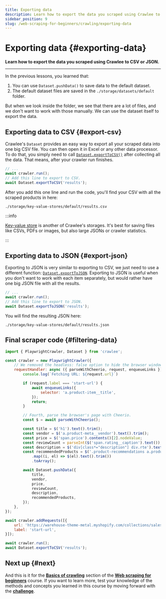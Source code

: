 ```yaml
---
title: Exporting data
description: Learn how to export the data you scraped using Crawlee to CSV or JSON.
sidebar_position: 9
slug: /web-scraping-for-beginners/crawling/exporting-data
---
```


# Exporting data {#exporting-data}

**Learn how to export the data you scraped using Crawlee to CSV or JSON.**

---

In the previous lessons, you learned that:

1. You can use `Dataset.pushData()` to save data to the default dataset.
2. The default dataset files are saved in the `./storage/datasets/default` folder.

But when we look inside the folder, we see that there are a lot of files, and we don't want to work with those manually. We can use the dataset itself to export the data.

## Exporting data to CSV {#export-csv}

Crawlee's `Dataset` provides an easy way to export all your scraped data into one big CSV file. You can then open it in Excel or any other data processor. To do that, you simply need to call [`Dataset.exportToCSV()`](https://crawlee.dev/api/core/class/Dataset#exportToCSV) after collecting all the data. That means, after your crawler run finishes.

```js title=browser.js
// ...
await crawler.run();
// Add this line to export to CSV.
await Dataset.exportToCSV('results');
```

After you add this one line and run the code, you'll find your CSV with all the scraped products in here:

```text
./storage/key-value-stores/default/results.csv
```

:::info

[Key-value store](https://crawlee.dev/docs/guides/result-storage#key-value-store) is another of Crawlee's storages. It's best for saving files like CSVs, PDFs or images, but also large JSONs or crawler statistics.

:::

## Exporting data to JSON {#export-json}

Exporting to JSON is very similar to exporting to CSV, we just need to use a different function: [`Dataset.exportToJSON`](https://crawlee.dev/api/core/class/Dataset#exportToJSON). Exporting to JSON is useful when you don't want to work with each item separately, but would rather have one big JSON file with all the results.

```js title=browser.js
// ...
await crawler.run();
// Add this line to export to JSON.
await Dataset.exportToJSON('results');
```

You will find the resulting JSON here:

```text
./storage/key-value-stores/default/results.json
```

## Final scraper code {#filtering-data}

```js title=browser.js
import { PlaywrightCrawler, Dataset } from 'crawlee';

const crawler = new PlaywrightCrawler({
    // We removed the headless: false option to hide the browser windows.
    requestHandler: async ({ parseWithCheerio, request, enqueueLinks }) => {
        console.log(`Fetching URL: ${request.url}`)

        if (request.label === 'start-url') {
            await enqueueLinks({
                selector: 'a.product-item__title',
            });
            return;
        }

        // Fourth, parse the browser's page with Cheerio.
        const $ = await parseWithCheerio();

        const title = $('h1').text().trim();
        const vendor = $('a.product-meta__vendor').text().trim();
        const price = $('span.price').contents()[2].nodeValue;
        const reviewCount = parseInt($('span.rating__caption').text());
        const description = $('div[class*="description"] div.rte').text().trim();
        const recommendedProducts = $('.product-recommendations a.product-item__title')
            .map((i, el) => $(el).text().trim())
            .toArray();

        await Dataset.pushData({
            title,
            vendor,
            price,
            reviewCount,
            description,
            recommendedProducts,
        });
    },
});

await crawler.addRequests([{
    url: 'https://warehouse-theme-metal.myshopify.com/collections/sales',
    label: 'start-url',
}]);

await crawler.run();
await Dataset.exportToCSV('results');
```

## Next up {#next}

And this is it for the [**Basics of crawling**](./index.md) section of the [**Web scraping for beginners**](../index.md) course. If you want to learn more, test your knowledge of the methods and concepts you learned in this course by moving forward with the [**challenge**](../challenge/index.md).
